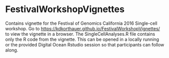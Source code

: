 # FestivalWorkshopVignettes

Contains vignette for the Festival of Genomics California 2016 Single-cell workshop. Go to  https://kdkorthauer.github.io/FestivalWorkshopVignettes/ to view the vignette in a browser.  The SingleCellAnalyses.R file contains only the R code from the vignette.  This can be opened in a locally running or the provided Digital Ocean Rstudio session so that participants can follow along.

